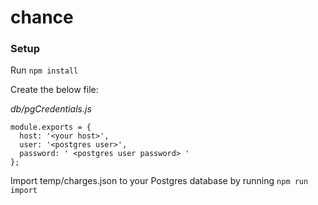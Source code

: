 # chance

### Setup
Run `npm install`

Create the below file:

*db/pgCredentials.js*
```
module.exports = {
  host: '<your host>',
  user: '<postgres user>',
  password: ' <postgres user password> '
};
```

Import temp/charges.json to your Postgres database by running `npm run import`
